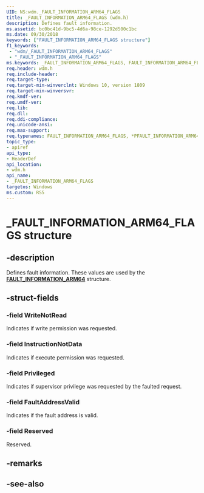 ```yaml
---
UID: NS:wdm._FAULT_INFORMATION_ARM64_FLAGS
title: _FAULT_INFORMATION_ARM64_FLAGS (wdm.h)
description: Defines fault information.
ms.assetid: bc0bc41d-9bc5-4d6a-98ce-1292d500c1bc
ms.date: 09/30/2018
keywords: ["FAULT_INFORMATION_ARM64_FLAGS structure"]
f1_keywords:
 - "wdm/_FAULT_INFORMATION_ARM64_FLAGS"
 - "_FAULT_INFORMATION_ARM64_FLAGS"
ms.keywords: _FAULT_INFORMATION_ARM64_FLAGS, FAULT_INFORMATION_ARM64_FLAGS, *PFAULT_INFORMATION_ARM64_FLAGS, 
req.header: wdm.h
req.include-header:
req.target-type:
req.target-min-winverclnt: Windows 10, version 1809
req.target-min-winversvr:
req.kmdf-ver:
req.umdf-ver:
req.lib:
req.dll:
req.ddi-compliance:
req.unicode-ansi:
req.max-support:
req.typenames: FAULT_INFORMATION_ARM64_FLAGS, *PFAULT_INFORMATION_ARM64_FLAGS
topic_type: 
- apiref
api_type: 
- HeaderDef
api_location: 
- wdm.h
api_name: 
- _FAULT_INFORMATION_ARM64_FLAGS
targetos: Windows
ms.custom: RS5
---
```


# _FAULT_INFORMATION_ARM64_FLAGS structure

## -description
Defines fault information. These values are used by the [**FAULT_INFORMATION_ARM64**](ns-wdm-_fault_information_arm64.md) structure.

## -struct-fields

### -field WriteNotRead
Indicates if write permission was requested.
 
### -field InstructionNotData
Indicates if execute permission was requested.
 
### -field Privileged
Indicates if supervisor privilege was requested by the faulted request.
 
### -field FaultAddressValid
Indicates if the fault address is valid.
 
### -field Reserved
Reserved. 

## -remarks

## -see-also

